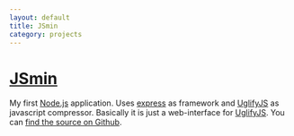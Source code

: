 ```yaml
---
layout: default
title: JSmin
category: projects
---
```


# [JSmin][1]

My first [Node.js][2] application. Uses [express][3] as framework and [UglifyJS][4] as javascript compressor. Basically it is just a web-interface for [UglifyJS][4]. You can [find the source on Github][5].

  [1]: http://jsmin.de "JSmin"
  [2]: http://nodejs.org "node.js"
  [3]: http://expressjs.com "Express - node.js web application framework"
  [4]: https://github.com/mishoo/UglifyJS2 "JavaScript parser / mangler / compressor / beautifier toolkit"
  [5]: https://github.com/dabio/min "dabio/min - JSmin on Github"

